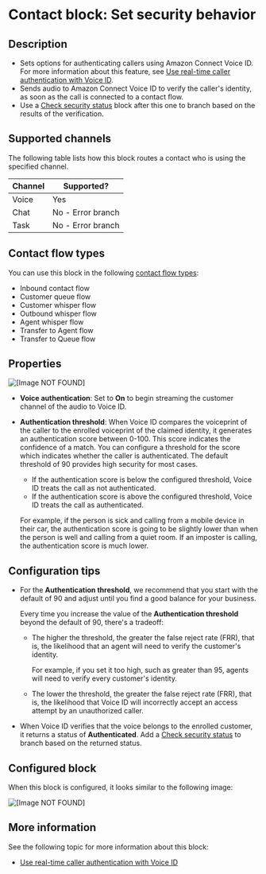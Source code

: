 # Contact block: Set security behavior<a name="set-security-behavior"></a>

## Description<a name="set-security-behavior-description"></a>
+ Sets options for authenticating callers using Amazon Connect Voice ID\. For more information about this feature, see [Use real\-time caller authentication with Voice ID](voice-id.md)\.
+ Sends audio to Amazon Connect Voice ID to verify the caller's identity, as soon as the call is connected to a contact flow\.
+ Use a [Check security status](check-security-status.md) block after this one to branch based on the results of the verification\.

## Supported channels<a name="set-security-channels"></a>

The following table lists how this block routes a contact who is using the specified channel\. 


| Channel | Supported? | 
| --- | --- | 
| Voice | Yes | 
| Chat | No \- Error branch | 
| Task | No \- Error branch | 

## Contact flow types<a name="set-security-behavior-types"></a>

You can use this block in the following [contact flow types](create-contact-flow.md#contact-flow-types):
+ Inbound contact flow
+ Customer queue flow
+ Customer whisper flow
+ Outbound whisper flow
+ Agent whisper flow
+ Transfer to Agent flow
+ Transfer to Queue flow

## Properties<a name="set-security-behavior-properties"></a>

![\[Image NOT FOUND\]](http://docs.aws.amazon.com/connect/latest/adminguide/images/set-security-behavior-properties.png)
+ **Voice authentication**: Set to **On** to begin streaming the customer channel of the audio to Voice ID\.
+ **Authentication threshold**: When Voice ID compares the voiceprint of the caller to the enrolled voiceprint of the claimed identity, it generates an authentication score between 0\-100\. This score indicates the confidence of a match\. You can configure a threshold for the score which indicates whether the caller is authenticated\. The default threshold of 90 provides high security for most cases\. 
  + If the authentication score is below the configured threshold, Voice ID treats the call as not authenticated\.
  + If the authentication score is above the configured threshold, Voice ID treats the call as authenticated\.

  For example, if the person is sick and calling from a mobile device in their car, the authentication score is going to be slightly lower than when the person is well and calling from a quiet room\. If an imposter is calling, the authentication score is much lower\.

## Configuration tips<a name="set-security-behavior-tips"></a>
+ For the **Authentication threshold**, we recommend that you start with the default of 90 and adjust until you find a good balance for your business\.

  Every time you increase the value of the **Authentication threshold** beyond the default of 90, there's a tradeoff: 
  + The higher the threshold, the greater the false reject rate \(FRR\), that is, the likelihood that an agent will need to verify the customer's identity\.

    For example, if you set it too high, such as greater than 95, agents will need to verify every customer's identity\.
  + The lower the threshold, the greater the false reject rate \(FRR\), that is, the likelihood that Voice ID will incorrectly accept an access attempt by an unauthorized caller\.
+ When Voice ID verifies that the voice belongs to the enrolled customer, it returns a status of **Authenticated**\. Add a [Check security status](check-security-status.md) to branch based on the returned status\.

## Configured block<a name="set-security-behavior-configured"></a>

When this block is configured, it looks similar to the following image:

![\[Image NOT FOUND\]](http://docs.aws.amazon.com/connect/latest/adminguide/images/set-security-behavior-configured.png)

## More information<a name="set-security-behavior-more-info"></a>

See the following topic for more information about this block:
+ [Use real\-time caller authentication with Voice ID](voice-id.md)